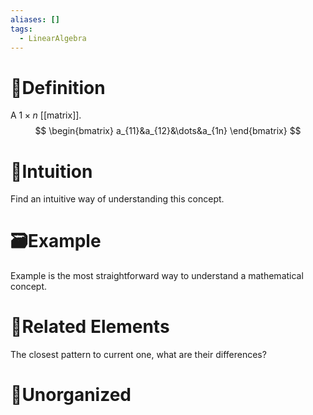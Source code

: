 ```yaml
---
aliases: []
tags:
  - LinearAlgebra
---
```



# 📝Definition
A $1\times n$ [[matrix]].
$$
\begin{bmatrix}
a_{11}&a_{12}&\dots&a_{1n}
\end{bmatrix}
$$
# 🧠Intuition
Find an intuitive way of understanding this concept.

# 🗃Example
Example is the most straightforward way to understand a mathematical concept.

# 🌱Related Elements
The closest pattern to current one, what are their differences?


# 🍂Unorganized